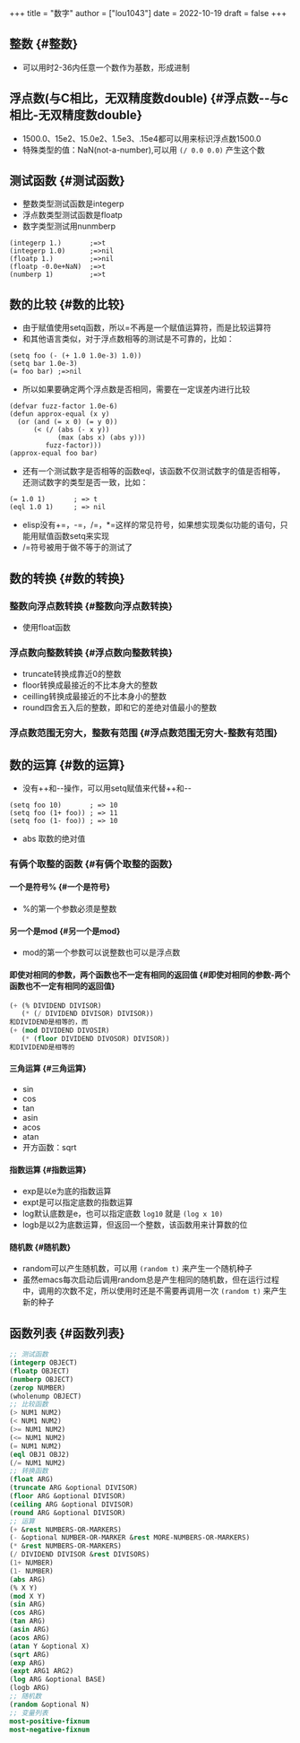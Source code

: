 +++
title = "数字"
author = ["lou1043"]
date = 2022-10-19
draft = false
+++

## 整数 {#整数}

-   可以用时2-36内任意一个数作为基数，形成进制


## 浮点数(与C相比，无双精度数double) {#浮点数--与c相比-无双精度数double}

-   1500.0、15e2、15.0e2、1.5e3、.15e4都可以用来标识浮点数1500.0
-   特殊类型的值：NaN(not-a-number),可以用 `(/ 0.0 0.0)` 产生这个数


## 测试函数 {#测试函数}

-   整数类型测试函数是integerp
-   浮点数类型测试函数是floatp
-   数字类型测试用nunmberp

<!--listend-->

```elisp
(integerp 1.)       ;=>t
(integerp 1.0)      ;=>nil
(floatp 1.)         ;=>nil
(floatp -0.0e+NaN)  ;=>t
(numberp 1)         ;=>t
```


## 数的比较 {#数的比较}

-   由于赋值使用setq函数，所以=不再是一个赋值运算符，而是比较运算符
-   和其他语言类似，对于浮点数相等的测试是不可靠的，比如：

<!--listend-->

```elisp
(setq foo (- (+ 1.0 1.0e-3) 1.0))
(setq bar 1.0e-3)
(= foo bar) ;=>nil
```

-   所以如果要确定两个浮点数是否相同，需要在一定误差内进行比较

<!--listend-->

```elisp
(defvar fuzz-factor 1.0e-6)
(defun approx-equal (x y)
  (or (and (= x 0) (= y 0))
      (< (/ (abs (- x y))
            (max (abs x) (abs y)))
         fuzz-factor)))
(approx-equal foo bar)
```

-   还有一个测试数字是否相等的函数eql，该函数不仅测试数字的值是否相等，还测试数字的类型是否一致，比如：

<!--listend-->

```elisp
(= 1.0 1)       ; => t
(eql 1.0 1)     ; => nil
```

-   elisp没有+=，-=，/=，\*=这样的常见符号，如果想实现类似功能的语句，只能用赋值函数setq来实现
-   /=符号被用于做不等于的测试了


## 数的转换 {#数的转换}


### 整数向浮点数转换 {#整数向浮点数转换}

-   使用float函数


### 浮点数向整数转换 {#浮点数向整数转换}

-   truncate转换成靠近0的整数
-   floor转换成最接近的不比本身大的整数
-   ceilling转换成最接近的不比本身小的整数
-   round四舍五入后的整数，即和它的差绝对值最小的整数


### 浮点数范围无穷大，整数有范围 {#浮点数范围无穷大-整数有范围}


## 数的运算 {#数的运算}

-   没有++和--操作，可以用setq赋值来代替++和--

<!--listend-->

```elisp
(setq foo 10)       ; => 10
(setq foo (1+ foo)) ; => 11
(setq foo (1- foo)) ; => 10
```

-   abs 取数的绝对值


### 有俩个取整的函数 {#有俩个取整的函数}


#### 一个是符号% {#一个是符号}

-   %的第一个参数必须是整数


#### 另一个是mod {#另一个是mod}

-   mod的第一个参数可以说整数也可以是浮点数


#### 即使对相同的参数，两个函数也不一定有相同的返回值 {#即使对相同的参数-两个函数也不一定有相同的返回值}

```lisp
(+ (% DIVIDEND DIVISOR)
   (* (/ DIVIDEND DIVISOR) DIVISOR))
和DIVIDEND是相等的，而
(+ (mod DIVIDEND DIVOSIR)
   (* (floor DIVIDEND DIVOSOR) DIVISOR))
和DIVIDEND是相等的
```


#### 三角运算 {#三角运算}

-   sin
-   cos
-   tan
-   asin
-   acos
-   atan
-   开方函数：sqrt


#### 指数运算 {#指数运算}

-   exp是以e为底的指数运算
-   expt是可以指定底数的指数运算
-   log默认底数是e，也可以指定底数
    `log10` 就是 `(log x 10)`
-   logb是以2为底数运算，但返回一个整数，该函数用来计算数的位


#### 随机数 {#随机数}

-   random可以产生随机数，可以用 `(random t)` 来产生一个随机种子
-   虽然emacs每次启动后调用random总是产生相同的随机数，但在运行过程中，调用的次数不定，所以使用时还是不需要再调用一次 `(random t)` 来产生新的种子


## 函数列表 {#函数列表}

```lisp
;; 测试函数
(integerp OBJECT)
(floatp OBJECT)
(numberp OBJECT)
(zerop NUMBER)
(wholenump OBJECT)
;; 比较函数
(> NUM1 NUM2)
(< NUM1 NUM2)
(>= NUM1 NUM2)
(<= NUM1 NUM2)
(= NUM1 NUM2)
(eql OBJ1 OBJ2)
(/= NUM1 NUM2)
;; 转换函数
(float ARG)
(truncate ARG &optional DIVISOR)
(floor ARG &optional DIVISOR)
(ceiling ARG &optional DIVISOR)
(round ARG &optional DIVISOR)
;; 运算
(+ &rest NUMBERS-OR-MARKERS)
(- &optional NUMBER-OR-MARKER &rest MORE-NUMBERS-OR-MARKERS)
(* &rest NUMBERS-OR-MARKERS)
(/ DIVIDEND DIVISOR &rest DIVISORS)
(1+ NUMBER)
(1- NUMBER)
(abs ARG)
(% X Y)
(mod X Y)
(sin ARG)
(cos ARG)
(tan ARG)
(asin ARG)
(acos ARG)
(atan Y &optional X)
(sqrt ARG)
(exp ARG)
(expt ARG1 ARG2)
(log ARG &optional BASE)
(logb ARG)
;; 随机数
(random &optional N)
;; 变量列表
most-positive-fixnum
most-negative-fixnum
```
